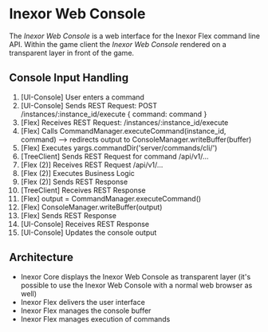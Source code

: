 # Inexor Web Console

The *Inexor Web Console* is a web interface for the Inexor Flex command line API. Within the game client the *Inexor Web Console* rendered on a transparent layer in front of the game.

## Console Input Handling

1. [UI-Console] User enters a command
2. [UI-Console] Sends REST Request: POST /instances/:instance_id/execute { command: command }
3. [Flex] Receives REST Request: /instances/:instance_id/execute
4. [Flex] Calls CommandManager.executeCommand(instance_id, command) --> redirects output to ConsoleManager.writeBuffer(buffer)
5. [Flex] Executes yargs.commandDir('server/commands/cli/')
6. [TreeClient] Sends REST Request for command /api/v1/...
7. [Flex (2)] Receives REST Request /api/v1/... 
8. [Flex (2)] Executes Business Logic
9. [Flex (2)] Sends REST Response
10. [TreeClient] Receives REST Response
11. [Flex] output = CommandManager.executeCommand()
12. [Flex] ConsoleManager.writeBuffer(output)
13. [Flex] Sends REST Response
14. [UI-Console] Receives REST Response
15. [UI-Console] Updates the console output

## Architecture

* Inexor Core displays the Inexor Web Console as transparent layer (it's possible to use the Inexor Web Console with a normal web browser as well)
* Inexor Flex delivers the user interface
* Inexor Flex manages the console buffer
* Inexor Flex manages execution of commands
